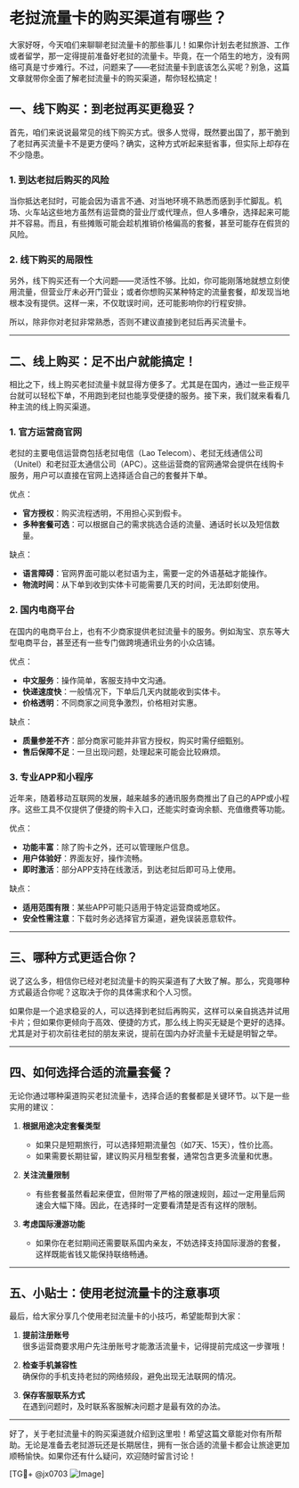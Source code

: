 # 老挝流量卡的购买渠道有哪些？

大家好呀，今天咱们来聊聊老挝流量卡的那些事儿！如果你计划去老挝旅游、工作或者留学，那一定得提前准备好老挝的流量卡。毕竟，在一个陌生的地方，没有网络可真是寸步难行。不过，问题来了——老挝流量卡到底该怎么买呢？别急，这篇文章就带你全面了解老挝流量卡的购买渠道，帮你轻松搞定！

## 一、线下购买：到老挝再买更稳妥？

首先，咱们来说说最常见的线下购买方式。很多人觉得，既然要出国了，那干脆到了老挝再买流量卡不是更方便吗？确实，这种方式听起来挺省事，但实际上却存在不少隐患。

### 1. 到达老挝后购买的风险

当你抵达老挝时，可能会因为语言不通、对当地环境不熟悉而感到手忙脚乱。机场、火车站这些地方虽然有运营商的营业厅或代理点，但人多嘈杂，选择起来可能并不容易。而且，有些摊贩可能会趁机推销价格偏高的套餐，甚至可能存在假货的风险。

### 2. 线下购买的局限性

另外，线下购买还有一个大问题——灵活性不够。比如，你可能刚落地就想立刻使用流量，但营业厅未必开门营业；或者你想购买某种特定的流量套餐，却发现当地根本没有提供。这样一来，不仅耽误时间，还可能影响你的行程安排。

所以，除非你对老挝非常熟悉，否则不建议直接到老挝后再买流量卡。

---

## 二、线上购买：足不出户就能搞定！

相比之下，线上购买老挝流量卡就显得方便多了。尤其是在国内，通过一些正规平台就可以轻松下单，不用跑到老挝也能享受便捷的服务。接下来，我们就来看看几种主流的线上购买渠道。

### 1. 官方运营商官网

老挝的主要电信运营商包括老挝电信（Lao Telecom）、老挝无线通信公司（Unitel）和老挝亚太通信公司（APC）。这些运营商的官网通常会提供在线购卡服务，用户可以直接在官网上选择适合自己的套餐并下单。

优点：
- **官方授权**：购买流程透明，不用担心买到假卡。
- **多种套餐可选**：可以根据自己的需求挑选合适的流量、通话时长以及短信数量。

缺点：
- **语言障碍**：官网界面可能以老挝语为主，需要一定的外语基础才能操作。
- **物流时间**：从下单到收到实体卡可能需要几天的时间，无法即刻使用。

### 2. 国内电商平台

在国内的电商平台上，也有不少商家提供老挝流量卡的服务。例如淘宝、京东等大型电商平台，甚至还有一些专门做跨境通讯业务的小众店铺。

优点：
- **中文服务**：操作简单，客服支持中文沟通。
- **快递速度快**：一般情况下，下单后几天内就能收到实体卡。
- **价格透明**：不同商家之间竞争激烈，价格相对实惠。

缺点：
- **质量参差不齐**：部分商家可能并非官方授权，购买时需仔细甄别。
- **售后保障不足**：一旦出现问题，处理起来可能会比较麻烦。

### 3. 专业APP和小程序

近年来，随着移动互联网的发展，越来越多的通讯服务商推出了自己的APP或小程序。这些工具不仅提供了便捷的购卡入口，还能实时查询余额、充值缴费等功能。

优点：
- **功能丰富**：除了购卡之外，还可以管理账户信息。
- **用户体验好**：界面友好，操作流畅。
- **即时激活**：部分APP支持在线激活，到达老挝后即可马上使用。

缺点：
- **适用范围有限**：某些APP可能只适用于特定运营商或地区。
- **安全性需注意**：下载时务必选择官方渠道，避免误装恶意软件。

---

## 三、哪种方式更适合你？

说了这么多，相信你已经对老挝流量卡的购买渠道有了大致了解。那么，究竟哪种方式最适合你呢？这取决于你的具体需求和个人习惯。

如果你是一个追求稳妥的人，可以选择到老挝后再购买，这样可以亲自挑选并试用卡片；但如果你更倾向于高效、便捷的方式，那么线上购买无疑是个更好的选择。尤其是对于初次前往老挝的朋友来说，提前在国内办好流量卡无疑是明智之举。

---

## 四、如何选择合适的流量套餐？

无论你通过哪种渠道购买老挝流量卡，选择合适的套餐都是关键环节。以下是一些实用的建议：

1. **根据用途决定套餐类型**
   - 如果只是短期旅行，可以选择短期流量包（如7天、15天），性价比高。
   - 如果需要长期驻留，建议购买月租型套餐，通常包含更多流量和优惠。

2. **关注流量限制**
   - 有些套餐虽然看起来便宜，但附带了严格的限速规则，超过一定用量后网速会大幅下降。因此，在选择时一定要看清楚是否有这样的限制。

3. **考虑国际漫游功能**
   - 如果你在老挝期间还需要联系国内亲友，不妨选择支持国际漫游的套餐，这样既能省钱又能保持联络畅通。

---

## 五、小贴士：使用老挝流量卡的注意事项

最后，给大家分享几个使用老挝流量卡的小技巧，希望能帮到大家：

1. **提前注册账号**  
   很多运营商要求用户先注册账号才能激活流量卡，记得提前完成这一步骤哦！

2. **检查手机兼容性**  
   确保你的手机支持老挝的网络频段，避免出现无法联网的情况。

3. **保存客服联系方式**  
   在遇到问题时，及时联系客服解决问题才是最有效的办法。

---

好了，关于老挝流量卡的购买渠道就介绍到这里啦！希望这篇文章能对你有所帮助。无论是准备去老挝游玩还是长期居住，拥有一张合适的流量卡都会让旅途更加顺畅愉快。如果你还有什么疑问，欢迎随时留言讨论！

[TG💪+ @jx0703 ![Image](https://github.com/user-attachments/assets/dbca1d08-cadb-493c-b0ec-ad6f7a83f270)]